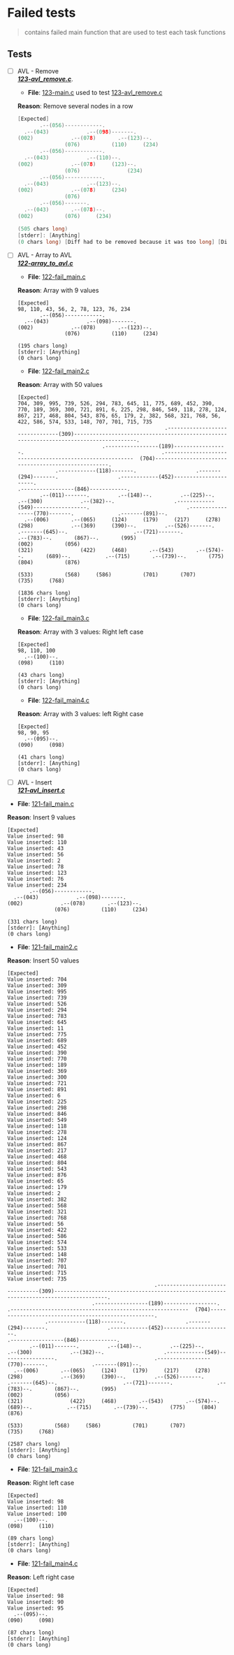 # Failed tests
> contains failed main function that are used to test each task functions

## Tests

+ [ ] AVL - Remove<br/>_**[123-avl_remove.c](../123-avl_remove.c)**_.
  + __File__: [123-main.c](https://github.com/bekalue/binary_trees/blob/main/failed_test/123-main.c) used to test [123-avl_remove.c](../123-avl_remove.c)
  
  __Reason__: Remove several nodes in a row
  ```c
  [Expected]
         .--(056)------------.
    .--(043)            .--(098)-------.
  (002)            .--(078)       .--(123)--.
                 (076)          (110)     (234)
         .--(056)------------.
    .--(043)            .--(110)--.
  (002)            .--(078)     (123)--.
                 (076)               (234)
         .--(056)------------.
    .--(043)            .--(123)--.
  (002)            .--(078)     (234)
                 (076)
         .--(056)-------.
    .--(043)       .--(078)--.
  (002)          (076)     (234)

  (505 chars long)
  [stderr]: [Anything]
  (0 chars long) [Diff had to be removed because it was too long] [Diff had to be removed because it was too long] [Diff had to be removed because it was too long] [Diff had to be removed because it was too long] [Diff had to be removed because it was too long] [Diff had to be removed because it was too long] [Diff had to be removed because it was too long] [Diff had to be removed because it was too long] [Diff had to be removed because it was too long] [Diff had to be removed because it was too long] [Diff had to be removed because it was too long]
  ```
+ [ ] AVL - Array to AVL<br/>_**[122-array_to_avl.c](../122-array_to_avl.c)**_
  + __File__: [122-fail_main.c](122-fail_main.c)
  
  __Reason__: Array with 9 values
  ```
  [Expected]
  98, 110, 43, 56, 2, 78, 123, 76, 234
         .--(056)------------.
    .--(043)            .--(098)-------.
  (002)            .--(078)       .--(123)--.
                 (076)          (110)     (234)
  
  (195 chars long)
  [stderr]: [Anything]
  (0 chars long)
  ```
  + __File__: [122-fail_main2.c](122-fail_main2.c)
  
  __Reason__: Array with 50 values
  ```
  [Expected]
  704, 309, 995, 739, 526, 294, 783, 645, 11, 775, 689, 452, 390, 770, 189, 369, 300, 721, 891, 6, 225, 298, 846, 549, 118, 278, 124, 867, 217, 468, 804, 543, 876, 65, 179, 2, 382, 568, 321, 768, 56, 422, 586, 574, 533, 148, 707, 701, 715, 735
                                                 .--------------------------------(309)---------------------------------------------------------------------------------------.  
                             .-----------------(189)-----------------.                                            .---------------------------------------------------------  (704)----------------------------------------------------.
              .------------(118)-------.                   .-------(294)-------.                   .------------(452)----------------------.                                                                       .-----------------(846)------------.
         .--(011)-------.         .--(148)--.         .--(225)--.         .--(300)            .--(382)--.                   .------------(549)-----------------.                               .-----------------(770)-------.              .-------(891)--.
    .--(006)       .--(065)     (124)     (179)     (217)     (278)     (298)            .--(369)     (390)--.         .--(526)-------.              .-------(645)--.                     .--(721)-------.              .--(783)--.       (867)--.       (995)
  (002)          (056)                                                                 (321)               (422)     (468)       .--(543)       .--(574)--.       (689)--.           .--(715)       .--(739)--.       (775)     (804)          (876)
                                                                                                                               (533)          (568)     (586)          (701)       (707)          (735)     (768)
  
  (1836 chars long)
  [stderr]: [Anything]
  (0 chars long)
  ```
  + __File__: [122-fail_main3.c](122-fail_main3.c)
  
  __Reason__: Array with 3 values: Right left case
  ```
  [Expected]
  98, 110, 100
    .--(100)--.
  (098)     (110)
  
  (43 chars long)
  [stderr]: [Anything]
  (0 chars long)
  ```
  + __File__: [122-fail_main4.c](122-fail_main4.c)
  
  __Reason__: Array with 3 values: left Right case
  ```
  [Expected]
  98, 90, 95
    .--(095)--.
  (090)     (098)
  
  (41 chars long)
  [stderr]: [Anything]
  (0 chars long)
  ```
 + [ ] AVL - Insert<br/>_**[121-avl_insert.c](../121-avl_insert.c)**_
  + __File__: [121-fail_main.c](121-fail_main.c)
  
  __Reason__: Insert 9 values
  ```
  [Expected]
  Value inserted: 98
  Value inserted: 110
  Value inserted: 43
  Value inserted: 56
  Value inserted: 2
  Value inserted: 78
  Value inserted: 123
  Value inserted: 76
  Value inserted: 234
         .--(056)------------.
    .--(043)            .--(098)-------.
  (002)            .--(078)       .--(123)--.
                 (076)          (110)     (234)
  
  (331 chars long)
  [stderr]: [Anything]
  (0 chars long)
  ```
  + __File__: [121-fail_main2.c](121-fail_main2.c)
  
  __Reason__: Insert 50 values
  ```
  [Expected]
  Value inserted: 704
  Value inserted: 309
  Value inserted: 995
  Value inserted: 739
  Value inserted: 526
  Value inserted: 294
  Value inserted: 783
  Value inserted: 645
  Value inserted: 11
  Value inserted: 775
  Value inserted: 689
  Value inserted: 452
  Value inserted: 390
  Value inserted: 770
  Value inserted: 189
  Value inserted: 369
  Value inserted: 300
  Value inserted: 721
  Value inserted: 891
  Value inserted: 6
  Value inserted: 225
  Value inserted: 298
  Value inserted: 846
  Value inserted: 549
  Value inserted: 118
  Value inserted: 278
  Value inserted: 124
  Value inserted: 867
  Value inserted: 217
  Value inserted: 468
  Value inserted: 804
  Value inserted: 543
  Value inserted: 876
  Value inserted: 65
  Value inserted: 179
  Value inserted: 2
  Value inserted: 382
  Value inserted: 568
  Value inserted: 321
  Value inserted: 768
  Value inserted: 56
  Value inserted: 422
  Value inserted: 586
  Value inserted: 574
  Value inserted: 533
  Value inserted: 148
  Value inserted: 707
  Value inserted: 701
  Value inserted: 715
  Value inserted: 735
                                                 .--------------------------------(309)---------------------------------------------------------------------------------------.  
                             .-----------------(189)-----------------.                                            .---------------------------------------------------------  (704)----------------------------------------------------.
              .------------(118)-------.                   .-------(294)-------.                   .------------(452)----------------------.                                                                       .-----------------(846)------------.
         .--(011)-------.         .--(148)--.         .--(225)--.         .--(300)            .--(382)--.                   .------------(549)-----------------.                               .-----------------(770)-------.              .-------(891)--.
    .--(006)       .--(065)     (124)     (179)     (217)     (278)     (298)            .--(369)     (390)--.         .--(526)-------.              .-------(645)--.                     .--(721)-------.              .--(783)--.       (867)--.       (995)
  (002)          (056)                                                                 (321)               (422)     (468)       .--(543)       .--(574)--.       (689)--.           .--(715)       .--(739)--.       (775)     (804)          (876)
                                                                                                                               (533)          (568)     (586)          (701)       (707)          (735)     (768)
  
  (2587 chars long)
  [stderr]: [Anything]
  (0 chars long)
  ```
  + __File__: [121-fail_main3.c](121-fail_main3.c)
  
  __Reason__: Right left case
  ```
  [Expected]
  Value inserted: 98
  Value inserted: 110
  Value inserted: 100
    .--(100)--.
  (098)     (110)
  
  (89 chars long)
  [stderr]: [Anything]
  (0 chars long)
  ```
  + __File__: [121-fail_main4.c](121-fail_main4.c)
  
  __Reason__:  Left right case
  ```
  [Expected]
  Value inserted: 98
  Value inserted: 90
  Value inserted: 95
    .--(095)--.
  (090)     (098)
  
  (87 chars long)
  [stderr]: [Anything]
  (0 chars long)
  ```

